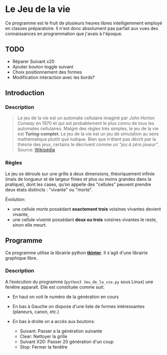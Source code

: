 # Le Jeu de la vie

Ce programme est le fruit de plusieurs heures libres intelligemment employé en classes préparatoire. Il n'est donc absolument pas parfait aux vues des connaissances en programmation que j'avais à l'époque.

## TODO

- Réparer Suivant x20
- Ajouter bouton toggle suivant
- Choix positionnement des formes
- Modification interaction avec les bords?

## Introduction

### Description

> Le jeu de la vie est un automate cellulaire imaginé par *John Horton Conway* en 1970 et qui est probablement le plus connu de tous les automates cellulaires. Malgré des règles très simples, le jeu de la vie est **Turing-complet**.
> Le jeu de la vie est un jeu de simulation au sens mathématique plutôt que ludique. Bien que n'étant pas décrit par la théorie des jeux, certains le décrivent comme un *"jeu à zéro joueur"*.  
> Source: [Wikipédia](https://fr.wikipedia.org/wiki/Jeu_de_simulation)

### Règles

Le jeu se déroule sur une grille à deux dimensions, théoriquement infinie (mais de longueur et de largeur finies et plus ou moins grandes dans la pratique), dont les cases, qu’on appelle des "cellules" peuvent prendre deux états distincts : "vivante" ou "morte".

Évolution:

- une cellule *morte* possédant **exactement trois** voisines vivantes devient vivante,  
- une cellule *vivante* possédant **deux ou trois** voisines vivantes le reste, sinon elle meurt.

## Programme

Ce programme utilise la librairie python [**tkinter**](https://docs.python.org/3/library/tkinter.html). Il s'agit d'une librairie graphique libre.

### Description

A l’exécution du programme (`python3 Jeu_de_la_vie.py` sous Linux) une fenêtre apparaît. Elle est constituée comme suit:

- En haut on voit le numéro de la génération en cours
- En bas à Gauche on dispose d'une liste de formes intéressantes (planeurs, canon, etc.)
- En bas à droite on a accès aux boutons:

    + Suivant: Passer a la génération suivante
    + Clear: Nettoyer la grille
    + Suivant X20: Passer 20 génération d'un coup
    + Stop: Fermer la fenêtre


